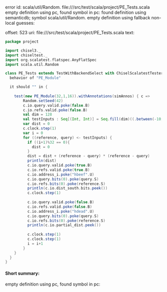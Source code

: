 error id: scala/util/Random.
file://<WORKSPACE>/src/test/scala/project/PE_Tests.scala
empty definition using pc, found symbol in pc: 
found definition using semanticdb; symbol scala/util/Random.
empty definition using fallback
non-local guesses:

offset: 523
uri: file://<WORKSPACE>/src/test/scala/project/PE_Tests.scala
text:
```scala
package project

import chisel3._
import chiseltest._
import org.scalatest.flatspec.AnyFlatSpec
import scala.util.Random

class PE_Tests extends TestWithBackendSelect with ChiselScalatestTester {
  behavior of "PE_Module"

  it should "" in {
    
    test(new PE_Module(32,1,16)).withAnnotations(simAnnos) { c =>
        Random.setSeed(42)
        c.io.query.valid.poke(false.B)
        c.io.refs.valid.poke(false.B)
        val dim = 128
        val testInputs : Seq[(Int, Int)] = Seq.fill(dim)((.between(-10, 11), Random@@.between(-10, 11)))
        var dist = 0
        c.clock.step(1)
        var i = 0
        for ((reference, query) <- testInputs) {
          if ((i+1)%32 == 0){
            dist = 0
          }
          dist = dist + (reference - query) * (reference - query)
          println(dist)
          c.io.query.valid.poke(true.B)
          c.io.refs.valid.poke(true.B)
          c.io.address_i.poke("hbeef".U)
          c.io.query.bits(0).poke(query.S)
          c.io.refs.bits(0).poke(reference.S)
          println(c.io.dist_south.bits.peek())
          c.clock.step(1)
          
          c.io.query.valid.poke(false.B)
          c.io.refs.valid.poke(false.B)
          c.io.address_i.poke("hdead".U)
          c.io.query.bits(0).poke(query.S)
          c.io.refs.bits(0).poke(reference.S)
          println(c.io.partial_dist.peek())
          
          c.clock.step(1)
          c.clock.step(1)
          i = i+1
        }
    }
  }
}

```


#### Short summary: 

empty definition using pc, found symbol in pc: 